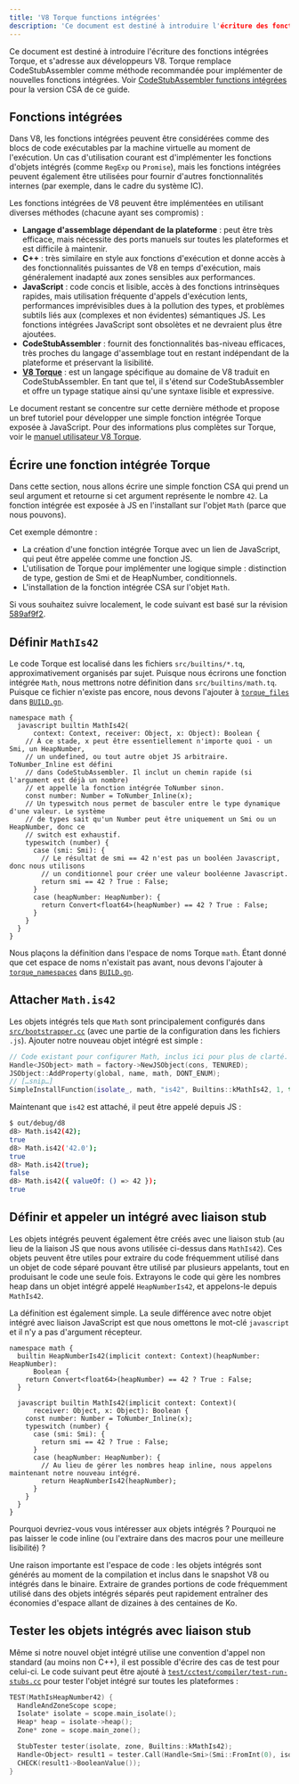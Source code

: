```yaml
---
title: 'V8 Torque functions intégrées'
description: 'Ce document est destiné à introduire l'écriture des fonctions intégrées Torque, et s'adresse aux développeurs V8.'
---
```

Ce document est destiné à introduire l'écriture des fonctions intégrées Torque, et s'adresse aux développeurs V8. Torque remplace CodeStubAssembler comme méthode recommandée pour implémenter de nouvelles fonctions intégrées. Voir [CodeStubAssembler functions intégrées](/docs/csa-builtins) pour la version CSA de ce guide.

## Fonctions intégrées

Dans V8, les fonctions intégrées peuvent être considérées comme des blocs de code exécutables par la machine virtuelle au moment de l'exécution. Un cas d'utilisation courant est d'implémenter les fonctions d'objets intégrés (comme `RegExp` ou `Promise`), mais les fonctions intégrées peuvent également être utilisées pour fournir d'autres fonctionnalités internes (par exemple, dans le cadre du système IC).

Les fonctions intégrées de V8 peuvent être implémentées en utilisant diverses méthodes (chacune ayant ses compromis) :

- **Langage d'assemblage dépendant de la plateforme** : peut être très efficace, mais nécessite des ports manuels sur toutes les plateformes et est difficile à maintenir.
- **C++** : très similaire en style aux fonctions d'exécution et donne accès à des fonctionnalités puissantes de V8 en temps d'exécution, mais généralement inadapté aux zones sensibles aux performances.
- **JavaScript** : code concis et lisible, accès à des fonctions intrinsèques rapides, mais utilisation fréquente d'appels d'exécution lents, performances imprévisibles dues à la pollution des types, et problèmes subtils liés aux (complexes et non évidentes) sémantiques JS. Les fonctions intégrées JavaScript sont obsolètes et ne devraient plus être ajoutées.
- **CodeStubAssembler** : fournit des fonctionnalités bas-niveau efficaces, très proches du langage d'assemblage tout en restant indépendant de la plateforme et préservant la lisibilité.
- **[V8 Torque](/docs/torque)** : est un langage spécifique au domaine de V8 traduit en CodeStubAssembler. En tant que tel, il s'étend sur CodeStubAssembler et offre un typage statique ainsi qu'une syntaxe lisible et expressive.

Le document restant se concentre sur cette dernière méthode et propose un bref tutoriel pour développer une simple fonction intégrée Torque exposée à JavaScript. Pour des informations plus complètes sur Torque, voir le [manuel utilisateur V8 Torque](/docs/torque).

## Écrire une fonction intégrée Torque

Dans cette section, nous allons écrire une simple fonction CSA qui prend un seul argument et retourne si cet argument représente le nombre `42`. La fonction intégrée est exposée à JS en l'installant sur l'objet `Math` (parce que nous pouvons).

Cet exemple démontre :

- La création d'une fonction intégrée Torque avec un lien de JavaScript, qui peut être appelée comme une fonction JS.
- L'utilisation de Torque pour implémenter une logique simple : distinction de type, gestion de Smi et de HeapNumber, conditionnels.
- L'installation de la fonction intégrée CSA sur l'objet `Math`.

Si vous souhaitez suivre localement, le code suivant est basé sur la révision [589af9f2](https://chromium.googlesource.com/v8/v8/+/589af9f257166f66774b4fb3008cd09f192c2614).

## Définir `MathIs42`

Le code Torque est localisé dans les fichiers `src/builtins/*.tq`, approximativement organisés par sujet. Puisque nous écrirons une fonction intégrée `Math`, nous mettrons notre définition dans `src/builtins/math.tq`. Puisque ce fichier n'existe pas encore, nous devons l'ajouter à [`torque_files`](https://cs.chromium.org/chromium/src/v8/BUILD.gn?l=914&rcl=589af9f257166f66774b4fb3008cd09f192c2614) dans [`BUILD.gn`](https://cs.chromium.org/chromium/src/v8/BUILD.gn).

```torque
namespace math {
  javascript builtin MathIs42(
      context: Context, receiver: Object, x: Object): Boolean {
    // À ce stade, x peut être essentiellement n'importe quoi - un Smi, un HeapNumber,
    // un undefined, ou tout autre objet JS arbitraire. ToNumber_Inline est défini
    // dans CodeStubAssembler. Il inclut un chemin rapide (si l'argument est déjà un nombre)
    // et appelle la fonction intégrée ToNumber sinon.
    const number: Number = ToNumber_Inline(x);
    // Un typeswitch nous permet de basculer entre le type dynamique d'une valeur. Le système
    // de types sait qu'un Number peut être uniquement un Smi ou un HeapNumber, donc ce
    // switch est exhaustif.
    typeswitch (number) {
      case (smi: Smi): {
        // Le résultat de smi == 42 n'est pas un booléen Javascript, donc nous utilisons
        // un conditionnel pour créer une valeur booléenne Javascript.
        return smi == 42 ? True : False;
      }
      case (heapNumber: HeapNumber): {
        return Convert<float64>(heapNumber) == 42 ? True : False;
      }
    }
  }
}
```

Nous plaçons la définition dans l'espace de noms Torque `math`. Étant donné que cet espace de noms n'existait pas avant, nous devons l'ajouter à [`torque_namespaces`](https://cs.chromium.org/chromium/src/v8/BUILD.gn?l=933&rcl=589af9f257166f66774b4fb3008cd09f192c2614) dans [`BUILD.gn`](https://cs.chromium.org/chromium/src/v8/BUILD.gn).

## Attacher `Math.is42`

Les objets intégrés tels que `Math` sont principalement configurés dans [`src/bootstrapper.cc`](https://cs.chromium.org/chromium/src/v8/src/bootstrapper.cc?q=src/bootstrapper.cc+package:%5Echromium$&l=1) (avec une partie de la configuration dans les fichiers `.js`). Ajouter notre nouveau objet intégré est simple :

```cpp
// Code existant pour configurer Math, inclus ici pour plus de clarté.
Handle<JSObject> math = factory->NewJSObject(cons, TENURED);
JSObject::AddProperty(global, name, math, DONT_ENUM);
// […snip…]
SimpleInstallFunction(isolate_, math, "is42", Builtins::kMathIs42, 1, true);
```

Maintenant que `is42` est attaché, il peut être appelé depuis JS :

```bash
$ out/debug/d8
d8> Math.is42(42);
true
d8> Math.is42('42.0');
true
d8> Math.is42(true);
false
d8> Math.is42({ valueOf: () => 42 });
true
```

## Définir et appeler un intégré avec liaison stub

Les objets intégrés peuvent également être créés avec une liaison stub (au lieu de la liaison JS que nous avons utilisée ci-dessus dans `MathIs42`). Ces objets peuvent être utiles pour extraire du code fréquemment utilisé dans un objet de code séparé pouvant être utilisé par plusieurs appelants, tout en produisant le code une seule fois. Extrayons le code qui gère les nombres heap dans un objet intégré appelé `HeapNumberIs42`, et appelons-le depuis `MathIs42`.

La définition est également simple. La seule différence avec notre objet intégré avec liaison JavaScript est que nous omettons le mot-clé `javascript` et il n'y a pas d'argument récepteur.

```torque
namespace math {
  builtin HeapNumberIs42(implicit context: Context)(heapNumber: HeapNumber):
      Boolean {
    return Convert<float64>(heapNumber) == 42 ? True : False;
  }

  javascript builtin MathIs42(implicit context: Context)(
      receiver: Object, x: Object): Boolean {
    const number: Number = ToNumber_Inline(x);
    typeswitch (number) {
      case (smi: Smi): {
        return smi == 42 ? True : False;
      }
      case (heapNumber: HeapNumber): {
        // Au lieu de gérer les nombres heap inline, nous appelons maintenant notre nouveau intégré.
        return HeapNumberIs42(heapNumber);
      }
    }
  }
}
````

Pourquoi devriez-vous vous intéresser aux objets intégrés ? Pourquoi ne pas laisser le code inline (ou l'extraire dans des macros pour une meilleure lisibilité) ?

Une raison importante est l'espace de code : les objets intégrés sont générés au moment de la compilation et inclus dans le snapshot V8 ou intégrés dans le binaire. Extraire de grandes portions de code fréquemment utilisé dans des objets intégrés séparés peut rapidement entraîner des économies d'espace allant de dizaines à des centaines de Ko.

## Tester les objets intégrés avec liaison stub

Même si notre nouvel objet intégré utilise une convention d'appel non standard (au moins non C++), il est possible d'écrire des cas de test pour celui-ci. Le code suivant peut être ajouté à [`test/cctest/compiler/test-run-stubs.cc`](https://cs.chromium.org/chromium/src/v8/test/cctest/compiler/test-run-stubs.cc) pour tester l'objet intégré sur toutes les plateformes :

```cpp
TEST(MathIsHeapNumber42) {
  HandleAndZoneScope scope;
  Isolate* isolate = scope.main_isolate();
  Heap* heap = isolate->heap();
  Zone* zone = scope.main_zone();

  StubTester tester(isolate, zone, Builtins::kMathIs42);
  Handle<Object> result1 = tester.Call(Handle<Smi>(Smi::FromInt(0), isolate));
  CHECK(result1->BooleanValue());
}
```
